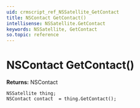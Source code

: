 ```yaml
---
uid: crmscript_ref_NSSatellite_GetContact
title: NSContact GetContact()
intellisense: NSSatellite.GetContact
keywords: NSSatellite, GetContact
so.topic: reference
---
```


# NSContact GetContact()

**Returns:** NSContact

```crmscript
NSSatellite thing;
NSContact contact  = thing.GetContact();
```

